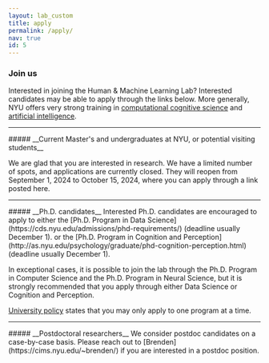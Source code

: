 ```yaml
---
layout: lab_custom
title: apply
permalink: /apply/
nav: true
id: 5
---
```

### __Join us__

Interested in joining the Human & Machine Learning Lab? Interested candidates may be able to apply through the links below. More generally, NYU offers very strong training in [computational cognitive science](https://gureckislab.org/cogsci.html#/) and [artificial intelligence](https://wp.nyu.edu/cilvr/).

<hr class='invis'>
##### __Current Master's and undergraduates at NYU, or potential visiting students__

We are glad that you are interested in research. We have a limited number of spots, and applications are currently closed. They will reopen from September 1, 2024 to October 15, 2024, where you can apply through a link posted here.

<!-- We are glad that you are interested in research. We have a limited number of spots for these opportunities, although we encourage you to apply. To apply, please fill out this [web form](https://forms.gle/XjDdgBHbk1VfBcSe7).  -->

<!-- We aim to get back to you within 1 week with next steps, which are usually a take-home assignment or a note that we unfortunately don't have any opportunities available. If you don't hear from us within a week, please follow up (brenden@nyu.edu). -->

<hr class='invis'>
##### __Ph.D. candidates__
Interested Ph.D. candidates are encouraged to apply to either the 
[Ph.D. Program in Data Science](https://cds.nyu.edu/admissions/phd-requirements/) (deadline usually December 1). 
or the [Ph.D. Program in Cognition and Perception](http://as.nyu.edu/psychology/graduate/phd-cognition-perception.html) (deadline usually  December 1).

In exceptional cases, it is possible to join the lab through the Ph.D. Program in Computer Science and the Ph.D. Program in Neural Science, but it is strongly recommended that you apply through either Data Science or Cognition and Perception.

[University policy](http://gsas.nyu.edu/admissions/gsas-application-resource-center/nyu-gsas-general-application-policies.html#3) states that you may only apply to one program at a time.

<hr class='invis'>
##### __Postdoctoral researchers__
We consider postdoc candidates on a case-by-case basis. Please reach out to [Brenden](https://cims.nyu.edu/~brenden/) if you are interested in a postdoc position.